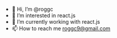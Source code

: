 - 👋 Hi, I’m @roggc
- 👀 I’m interested in react.js
- 🌱 I’m currently working with react.js 
- 📫 How to reach me roggc9@gmail.com

<!---
roggc/roggc is a ✨ special ✨ repository because its `README.md` (this file) appears on your GitHub profile.
You can click the Preview link to take a look at your changes.
--->
